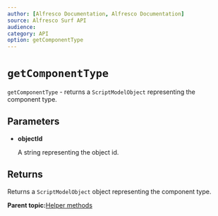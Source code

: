 ```yaml
---
author: [Alfresco Documentation, Alfresco Documentation]
source: Alfresco Surf API
audience: 
category: API
option: getComponentType
---
```


# `getComponentType`

`getComponentType` - returns a `ScriptModelObject` representing the component type.

## Parameters

-   **objectId**

    A string representing the object id.


## Returns

Returns a `ScriptModelObject` object representing the component type.

**Parent topic:**[Helper methods](../references/APISurf-ScriptSiteData-Helper-helper.md)

